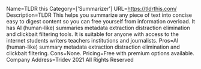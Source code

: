 Name=TLDR this
Category=['Summarizer']
URL=https://tldrthis.com/
Description=TLDR This helps you summarize any piece of text into concise easy to digest content so you can free yourself from information overload. It has AI (human-like) summaries metadata extraction distraction elimination and clickbait filtering tools. It is suitable for anyone with access to the internet students writers teachers institutions and journalists.
Pros=AI (human-like) summary metadata extraction distraction elimination and clickbait filtering.
Cons=None.
Pricing=Free with premium options available.
Company Address=Tridev 2021 All Rights Reserved
